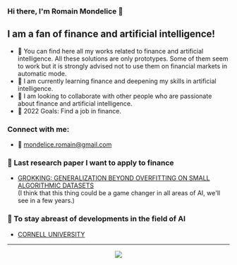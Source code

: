 ### Hi there, I'm Romain Mondelice 👋

## I am a fan of finance and artificial intelligence!

- 🔭 You can find here all my works related to finance and artificial intelligence. All these solutions are only prototypes. Some of them seem to work but it is strongly advised not to use them on financial markets in automatic mode. 
- 🌱 I am currently learning finance and deepening my skills in artificial intelligence.
- 👯 I am looking to collaborate with other people who are passionate about finance and artificial intelligence.
- 🥅 2022 Goals: Find a job in finance.

### Connect with me:

- 📧 mondelice.romain@gmail.com

### 📕 Last research paper I want to apply to finance

<!-- BLOG-POST-LIST:START -->
- [GROKKING: GENERALIZATION BEYOND OVERFITTING ON SMALL ALGORITHMIC DATASETS](https://mathai-iclr.github.io/papers/papers/MATHAI_29_paper.pdf)<br />
(I think that this thing could be a game changer in all areas of AI, we'll see in a few years.)
<!-- BLOG-POST-LIST:END -->

### 👀 To stay abreast of developments in the field of AI

<!-- BLOG-POST-LIST:START -->
- [CORNELL UNIVERSITY](https://arxiv.org/list/cs.LG/recent)
<!-- BLOG-POST-LIST:END -->

---
<p align="center">
  <img src="https://github.com/romain-mondelice/SOLOMON-Conv1D_IRR_PRED/blob/main/SOLOMON%20Projects%20(1).gif">
</p>
